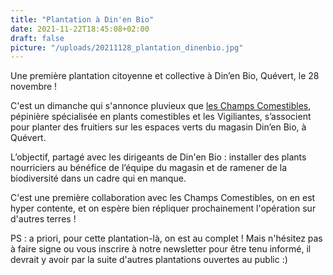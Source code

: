 ```yaml
---
title: "Plantation à Din'en Bio"
date: 2021-11-22T18:45:08+02:00
draft: false
picture: "/uploads/20211128_plantation_dinenbio.jpg"
---
```


Une première plantation citoyenne et collective à Din’en Bio, Quévert, le 28 novembre !

<!--more-->

C'est un dimanche qui s'annonce pluvieux que [les Champs Comestibles](https://les-champs-comestibles.fr/), pépinière spécialisée en plants comestibles et les Vigiliantes, s’associent pour planter des fruitiers sur les espaces verts du magasin Din’en Bio, à Quévert.

L’objectif, partagé avec les dirigeants de Din'en Bio : installer des plants nourriciers au bénéfice de l’équipe du magasin et de ramener de la biodiversité dans un cadre qui en manque.

C'est une première collaboration avec les Champs Comestibles, on en est hyper contente, et on espère bien répliquer prochainement l'opération sur d'autres terres !

PS : a priori, pour cette plantation-là, on est au complet ! Mais n'hésitez pas à faire signe ou vous inscrire à notre newsletter pour être tenu informé, il devrait y avoir par la suite d'autres plantations ouvertes au public :)